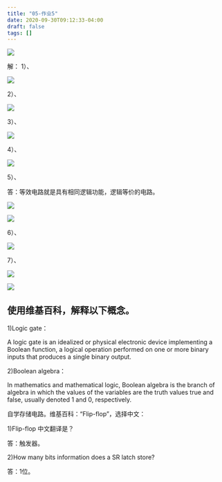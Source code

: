 ```yaml
---
title: "05-作业5"
date: 2020-09-30T09:12:33-04:00
draft: false
tags: []
---
```


![](http://stugeek.gitee.io/stu-geek/posts/homework5-image/1.png)

解：
1）、

![](http://stugeek.gitee.io/stu-geek/posts/homework5-image/4.png)

2）、

![](http://stugeek.gitee.io/stu-geek/posts/homework5-image/5.png)

3）、

![](http://stugeek.gitee.io/stu-geek/posts/homework5-image/6.png)

4）、

![](http://stugeek.gitee.io/stu-geek/posts/homework5-image/7.png)

5）、

答：等效电路就是具有相同逻辑功能，逻辑等价的电路。

![](http://stugeek.gitee.io/stu-geek/posts/homework5-image/8.png)


![](http://stugeek.gitee.io/stu-geek/posts/homework5-image/2.png)

6）、

![](http://stugeek.gitee.io/stu-geek/posts/homework5-image/9.png)


7）、

![](http://stugeek.gitee.io/stu-geek/posts/homework5-image/10.png)


![](http://stugeek.gitee.io/stu-geek/posts/homework5-image/3.png)

## 使用维基百科，解释以下概念。
1)Logic gate：

A logic gate is an idealized or physical electronic device implementing a Boolean function, a logical operation performed on one or more binary inputs that produces a single binary output.

2)Boolean algebra：

In mathematics and mathematical logic, Boolean algebra is the branch of algebra in which the values of the variables are the truth values true and false, usually denoted 1 and 0, respectively.

自学存储电路。维基百科：“Flip-flop”，选择中文：

1)Flip-flop 中文翻译是？

答：触发器。

2)How many bits information does a SR latch store?

答：1位。

